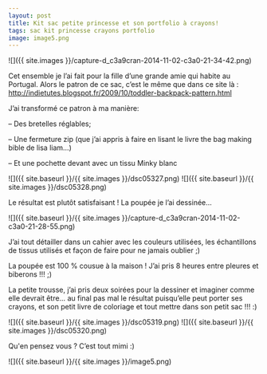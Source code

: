 ```yaml
---
layout: post
title: Kit sac petite princesse et son portfolio à crayons!
tags: sac kit princesse crayons portfolio
image: image5.png
---
```

![]({{ site.images }}/capture-d_c3a9cran-2014-11-02-c3a0-21-34-42.png)

Cet ensemble je l’ai fait pour la fille d’une grande amie qui habite au Portugal. Alors le patron de ce sac, c’est le même que dans ce site là : http://indietutes.blogspot.fr/2009/10/toddler-backpack-pattern.html

J’ai transformé ce patron à ma manière:

– Des bretelles réglables;

– Une fermeture zip (que j’ai appris à faire en lisant le livre the bag making bible de lisa liam…)

– Et une pochette devant avec un tissu Minky blanc

![]({{ site.baseurl }}/{{ site.images }}/dsc05327.png)
![]({{ site.baseurl }}/{{ site.images }}/dsc05328.png)

Le résultat est plutôt satisfaisant ! La poupée je l’ai dessinée…

![]({{ site.baseurl }}/{{ site.images }}/capture-d_c3a9cran-2014-11-02-c3a0-21-28-55.png)

J’ai tout détailler dans un cahier avec les couleurs utilisées, les échantillons de tissus utilisés et façon de faire pour ne jamais oublier ;)

La poupée est 100 % cousue à la maison ! J’ai pris 8 heures entre pleures et biberons !!! ;)

La petite trousse, j’ai pris deux soirées pour la dessiner et imaginer comme elle devrait être… au final pas mal le résultat puisqu’elle peut porter ses crayons, et son petit livre de coloriage et tout mettre dans son petit sac !!! :)

![]({{ site.baseurl }}/{{ site.images }}/dsc05319.png)
![]({{ site.baseurl }}/{{ site.images }}/dsc05320.png)

Qu'en pensez vous ? C’est tout mimi :)

![]({{ site.baseurl }}/{{ site.images }}/image5.png)

